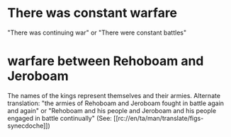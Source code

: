 # There was constant warfare

"There was continuing war" or "There were constant battles"

# warfare between Rehoboam and Jeroboam

The names of the kings represent themselves and their armies. Alternate translation: "the armies of Rehoboam and Jeroboam fought in battle again and again" or "Rehoboam and his people and Jeroboam and his people engaged in battle continually" (See: [[rc://en/ta/man/translate/figs-synecdoche]])


